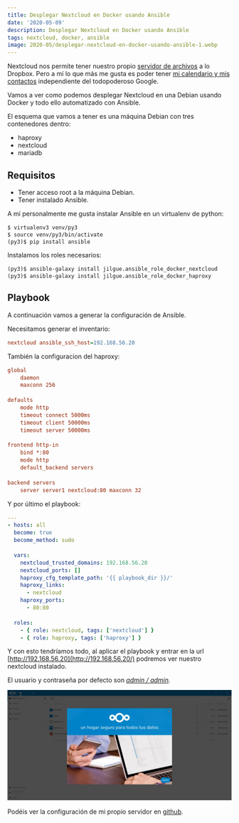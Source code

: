 ```yaml
---
title: Desplegar Nextcloud en Docker usando Ansible
date: '2020-05-09'
description: Desplegar Nextcloud en Docker usando Ansible
tags: nextcloud, docker, ansible
image: 2020-05/desplegar-nextcloud-en-docker-usando-ansible-1.webp
---
```


Nextcloud nos permite tener nuestro propio [servidor de archivos](https://nextcloud.com/files/) a lo Dropbox. Pero a mí lo que más me gusta es poder tener [mi calendario y mis contactos](https://nextcloud.com/groupware/) independiente del todopoderoso Google.

Vamos a ver como podemos desplegar Nextcloud en una Debian usando Docker y todo ello automatizado con Ansible.

El esquema que vamos a tener es una máquina Debian con tres contenedores dentro:

- haproxy
- nextcloud
- mariadb

## Requisitos

- Tener acceso root a la máquina Debian.
- Tener instalado Ansible.

A mí personalmente me gusta instalar Ansible en un virtualenv de python:

```
$ virtualenv3 venv/py3
$ source venv/py3/bin/activate
(py3)$ pip install ansible
```

Instalamos los roles necesarios:

```
(py3)$ ansible-galaxy install jilgue.ansible_role_docker_nextcloud
(py3)$ ansible-galaxy install jilgue.ansible_role_docker_haproxy
```

## Playbook

A continuación vamos a generar la configuración de Ansible.

Necesitamos generar el inventario:

```ini
nextcloud ansible_ssh_host=192.168.56.20
```

También la configuracion del haproxy:

```cfg
global
    daemon
    maxconn 256

defaults
    mode http
    timeout connect 5000ms
    timeout client 50000ms
    timeout server 50000ms

frontend http-in
    bind *:80
    mode http
    default_backend servers

backend servers
    server server1 nextcloud:80 maxconn 32
```

Y por último el playbook:

```yaml
---
- hosts: all
  become: true
  become_method: sudo

  vars:
    nextcloud_trusted_domains: 192.168.56.20
    nextcloud_ports: []
    haproxy_cfg_template_path: '{{ playbook_dir }}/'
    haproxy_links:
      - nextcloud
    haproxy_ports:
      - 80:80

  roles:
    - { role: nextcloud, tags: ['nextcloud'] }
    - { role: haproxy, tags: ['haproxy'] }
```

Y con esto tendríamos todo, al aplicar el playbook y entrar en la url [http://192.168.56.20](http://192.168.56.20/) podremos ver nuestro nextcloud instalado.

El usuario y contraseña por defecto son [_admin / admin_](https://github.com/CallePuzzle/ansible-role-docker-nextcloud/blob/master/defaults/main.yml)_._

![](./desplegar-nextcloud-en-docker-usando-ansible-2.webp)

Podéis ver la configuración de mi propio servidor en [github](https://github.com/CallePuzzle/ansible-playbook-hetzner-cloud).
